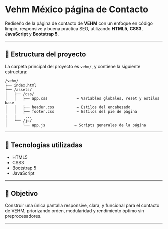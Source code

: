 # Vehm México página de Contacto

Rediseño de la página de contacto de **VEHM** con un enfoque en código limpio, responsive y buena práctica SEO, utilizando **HTML5**, **CSS3**, **JavaScript** y **Bootstrap 5**.

---

## 📁 Estructura del proyecto

La carpeta principal del proyecto es `vehm/`, y contiene la siguiente estructura:

```
/vehm/
├── index.html
├── /assets/
│   ├── /css/
│   │   ├── app.css             ← Variables globales, reset y estilos base
│   │   ├── header.css          ← Estilos del encabezado
│   │   ├── footer.css          ← Estilos del pie de página
|   |    ...
│   └── /js/
│       └── app.js             ← Scripts generales de la página
```
---

## 📌 Tecnologías utilizadas

- HTML5
- CSS3
- Bootstrap 5
- JavaScript

---

## 🚀 Objetivo

Construir una única pantalla responsive, clara, y funcional para el contacto de VEHM, priorizando orden, modularidad y rendimiento óptimo sin preprocesadores.

---

